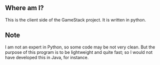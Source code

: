 Where am I?
------------
This is the client side of the GameStack project. It is written in python.

Note
----
I am not an expert in Python, so some code may be not very clean. But the purpose of this program
is to be lightweight and quite fast; so I would not have developed this in Java, for instance.